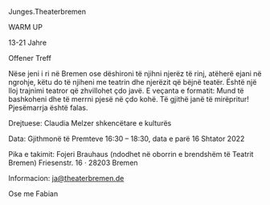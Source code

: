 Junges.Theaterbremen 

 

WARM UP 

13-21 Jahre  

Offener Treff

Nëse jeni i ri në Bremen ose dëshironi të njihni njerëz të rinj, atëherë ejani në ngrohje, këtu do të njiheni me teatrin dhe njerëzit që bëjnë teatër. Është një lloj trajnimi teatror që zhvillohet çdo javë. E veçanta e formatit: Mund të bashkoheni dhe të merrni pjesë në çdo kohë. Të gjithë janë të mirëpritur! Pjesëmarrja është falas.

 

Drejtuese: Claudia Melzer shkencëtare e kulturës

Data: Gjithmonë të Premteve 16:30 – 18:30, data e parë 16 Shtator 2022

Pika e takimit: Fojeri Brauhaus (ndodhet në oborrin e brendshëm të Teatrit Bremen) Friesenstr. 16 · 28203 Bremen

 

Informacion: ja@theaterbremen.de

Ose me Fabian
